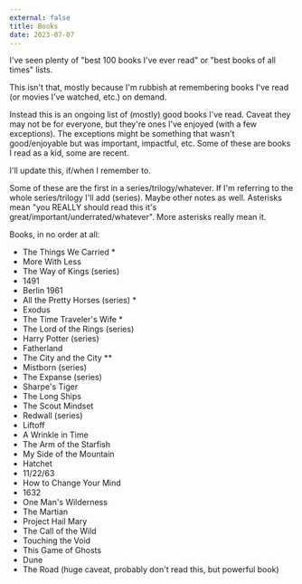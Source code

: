 ```yaml
---
external: false
title: Books
date: 2023-07-07
---
```


I've seen plenty of "best 100 books I've ever read" or "best books of all times" lists.

This isn't that, mostly because I'm rubbish at remembering books I've read (or movies I've watched, etc.) on demand.

Instead this is an ongoing list of (mostly) good books I've read. Caveat they may not be for everyone, but they're ones I've enjoyed (with a few exceptions). The exceptions might be something that wasn't good/enjoyable but was important, impactful, etc. Some of these are books I read as a kid, some are recent. 

I'll update this, if/when I remember to.

Some of these are the first in a series/trilogy/whatever. If I'm referring to the whole series/trilogy I'll add (series). Maybe other notes as well. Asterisks mean "you REALLY should read this it's great/important/underrated/whatever". More asterisks really mean it.

Books, in no order at all:
- The Things We Carried *
- More With Less
- The Way of Kings (series)
- 1491
- Berlin 1961
- All the Pretty Horses (series) *
- Exodus
- The Time Traveler's Wife *
- The Lord of the Rings (series)
- Harry Potter (series)
- Fatherland
- The City and the City **
- Mistborn (series)
- The Expanse (series)
- Sharpe's Tiger
- The Long Ships
- The Scout Mindset
- Redwall (series)
- Liftoff
- A Wrinkle in Time
- The Arm of the Starfish
- My Side of the Mountain
- Hatchet
- 11/22/63
- How to Change Your Mind
- 1632
- One Man's Wilderness
- The Martian
- Project Hail Mary
- The Call of the Wild
- Touching the Void
- This Game of Ghosts
- Dune
- The Road (huge caveat, probably don't read this, but powerful book)